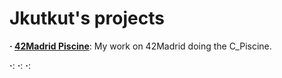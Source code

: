 # Jkutkut's projects

**· [42Madrid Piscine](https://github.com/Jkutkut/42Madrid-C_Piscine)**: My work on 42Madrid doing the C_Piscine.

**·[]()**: 
**·[]()**: 
**·[]()**: 
